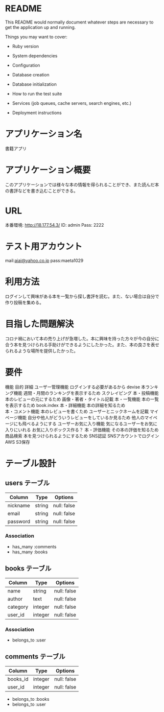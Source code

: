 # README

This README would normally document whatever steps are necessary to get the
application up and running.

Things you may want to cover:

* Ruby version

* System dependencies

* Configuration

* Database creation

* Database initialization

* How to run the test suite

* Services (job queues, cache servers, search engines, etc.)

* Deployment instructions

# アプリケーション名
書籍アプリ

# アプリケーション概要
このアプリケーションでは様々な本の情報を得られることができ、また読んだ本の書評などを書き込むことができる。

# URL
本番環境: http://18.177.54.3/
ID: admin
Pass: 2222


# テスト用アカウント
mail:aiai@yahoo.co.jp
pass:maeta1029

# 利用方法
ログインして興味がある本を一覧から探し書評を読む。また、ない場合は自分で作り投稿を集める。

# 目指した問題解決
コロナ禍において本の売り上げが急増した。本に興味を持った方々が今の自分に合う本を見つけられる手助けができるようにしたかった。また、本の良さを表せられるような場所を提供したかった。

# 要件
機能	目的	詳細
ユーザー管理機能	ログインする必要があるから	devise
本ランキング機能	週間・月間のランキングを表示するため	スクレイピング
本・投稿機能	本のレビューの元にするため	画像・著者・タイトル記載
本・一覧機能	本の一覧を表示するため	book.index
本・詳細機能	本の詳細を知るため	
本・コメント機能	本のレビューを書くため	ユーザーとニックネームを記載
マイページ機能	自分や他人がどういうレビューをしているか見るため	他人のマイページにも飛べるようにする
ユーザーお気に入り機能	気になるユーザーをお気に入りにいれる	お気に入りボックス作る？
本・評価機能	その本の評価を知るため	
商品検索	本を見つけられるようにするため	
SNS認証	SNSアカウントでログイン	
AWS	S3保存	

# テーブル設計

## users テーブル

| Column    | Type   | Options     |
| --------  | ------ | ----------- |
| nickname  | string | null: false |
| email     | string | null: false |
| password  | string | null: false |


### Association

- has_many :comments
- has_many :books




## books テーブル

| Column  | Type   | Options     |
| ------  | ------ | ----------- |
| name    | string | null: false |
| author  | text   | null: false |
|category | integer| null: false |
| user_id | integer| null: false |

### Association

- belongs_to :user

## comments テーブル
| Column  | Type   | Options     |
| ------  | ------ | ----------- |
| books_id| integer| null: false |
| user_id | integer| null: false |

- belongs_to :books
- belongs_to :user
